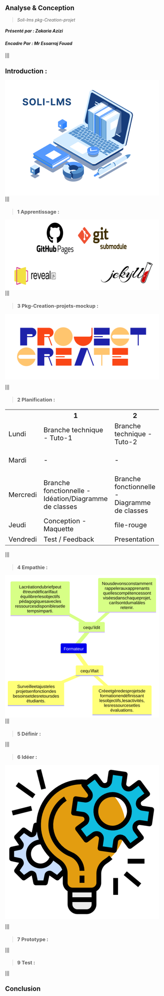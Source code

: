 ## Analyse & Conception

> _Soli-lms pkg-Creation-projet_

##### Présenté par : _Zakaria Azizi_

##### Encadre Par : _Mr Essarraj Fouad_

|||

## Introduction :
![Soli-LMS](../Image/Soli-lms-logo.png)
|||

> ### 1 Apprentissage :

![Apprentissage](../Image/Apprentissage.png)
|||

> ### 3 Pkg-Creation-projets-mockup :

![Creation-projets](../Image/project-create-logo-large.png)

|||

> ### 2 Planification :

<table style="font-size: 22px">
  <tr>
    <th></th>
    <th>1</th>
    <th>2</th>
    <th>3</th>
  </tr>
  <tr>
    <td>Lundi</td>
    <td>Branche technique - Tuto-1</td>
    <td>Branche technique - Tuto-2</td>
    <td>Branche technique - Tuto-3</td>
  </tr>
  <tr>
    <td>Mardi</td>
    <td>-</td>
    <td>-</td>
    <td>Branche fonctionnelle - Empathie/Définir</td>
  </tr>
  <tr>
    <td>Mercredi</td>
    <td>Branche fonctionnelle - Idéation/Diagramme de classes</td>
    <td>Branche fonctionnelle - Diagramme de classes</td>
    <td>Conception - Maquette</td>
  </tr>
  <tr>
    <td>Jeudi</td>
    <td>Conception - Maquette</td>
    <td>file-rouge</td>
    <td>Conception - Maquette</td>
  </tr>
  <tr>
    <td>Vendredi</td>
    <td>Test / Feedback</td>
    <td>Presentation</td>
    <td>file-rouge</td>
  </tr>
</table>

|||

> ### 4 Empathie :

<div class="image-container">
  <img src="../Image/carte-empathie_pkg_creation_projets.svg" alt="Empathie">
</div>
|||

> ### 5 Définir :

|||

> ### 6 Idéer :

![Idéer](../Image/Idéer.png)

|||

> ### 7 Prototype :

|||
> ### 9 Test :

|||

## Conclusion
